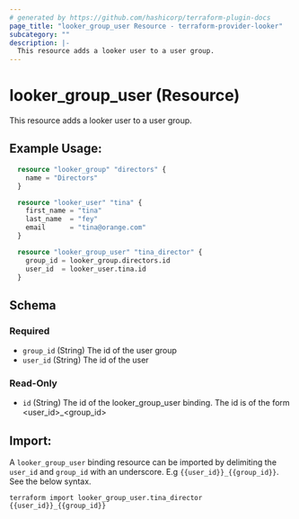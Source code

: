 ```yaml
---
# generated by https://github.com/hashicorp/terraform-plugin-docs
page_title: "looker_group_user Resource - terraform-provider-looker"
subcategory: ""
description: |-
  This resource adds a looker user to a user group.
---
```


# looker_group_user (Resource)

This resource adds a looker user to a user group.

## Example Usage:
```terraform 
  resource "looker_group" "directors" {
    name = "Directors"
  }

  resource "looker_user" "tina" {
    first_name = "tina"
    last_name  = "fey"
    email      = "tina@orange.com"
  }

  resource "looker_group_user" "tina_director" {
    group_id = looker_group.directors.id
    user_id  = looker_user.tina.id
  }
```
<!-- schema generated by tfplugindocs -->
## Schema

### Required

- `group_id` (String) The id of the user group
- `user_id` (String) The id of the user

### Read-Only

- `id` (String) The id of the looker_group_user binding. The id is of the form <user_id>_<group_id>

## Import: 

A `looker_group_user` binding resource can be imported by delimiting the `user_id` and `group_id` with an underscore. E.g `{{user_id}}_{{group_id}}`. See the below syntax. 

```
terraform import looker_group_user.tina_director {{user_id}}_{{group_id}}
```